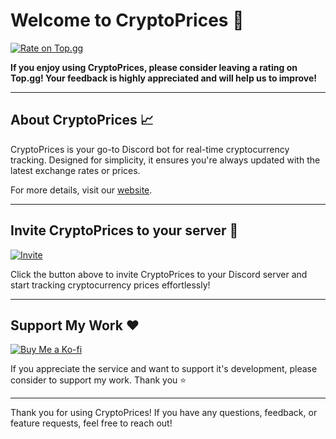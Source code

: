 # Welcome to CryptoPrices 👋

[![Rate on Top.gg](https://img.shields.io/badge/Rate%20Me%20on-Top.gg-blue?style=for-the-badge&logo=top.gg)](https://top.gg/bot/1323386563316678738)  

**If you enjoy using CryptoPrices, please consider leaving a rating on Top.gg! Your feedback is highly appreciated and will help us to improve!**

---

## About CryptoPrices 📈

CryptoPrices is your go-to Discord bot for real-time cryptocurrency tracking. Designed for simplicity, it ensures you're always updated with the latest exchange rates or prices.  

For more details, visit our [website](https://cryptoprices-bot.web.app).

---

## Invite CryptoPrices to your server 🚀
[![Invite](https://img.shields.io/badge/Invite%20Me-7289DA?style=for-the-badge&logo=discord)](https://discord.com/oauth2/authorize?client_id=1323386563316678738)  

Click the button above to invite CryptoPrices to your Discord server and start tracking cryptocurrency prices effortlessly!

---

## Support My Work ❤️
[![Buy Me a Ko-fi](https://img.shields.io/badge/Buy%20Me%20a%20Ko--fi-00C4CC?style=for-the-badge&logo=ko-fi)](https://ko-fi.com/justachillguy)  

If you appreciate the service and want to support it's development, please consider to support my work. Thank you ⭐

---

Thank you for using CryptoPrices! If you have any questions, feedback, or feature requests, feel free to reach out!
